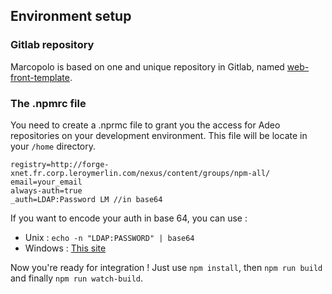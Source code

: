 ## Environment setup

### Gitlab repository

Marcopolo is based on one and unique repository in Gitlab, named [web-front-template](http://gitlab-xnet.fr.corp.leroymerlin.com/fr-lm-integrateurs/web-front-templates).

### The .npmrc file
You need to create a .nprmc file to grant you the access for Adeo repositories on your development environment. This file will be locate in your `/home` directory.

```
registry=http://forge-xnet.fr.corp.leroymerlin.com/nexus/content/groups/npm-all/
email=your_email
always-auth=true
_auth=LDAP:Password LM //in base64
```
If you want to encode your auth in base 64, you can use :
- Unix : `echo -n "LDAP:PASSWORD" | base64`
- Windows : [This site](https://www.base64encode.org/)

Now you're ready for integration ! Just use `npm install`, then `npm run build` and finally `npm run watch-build`.